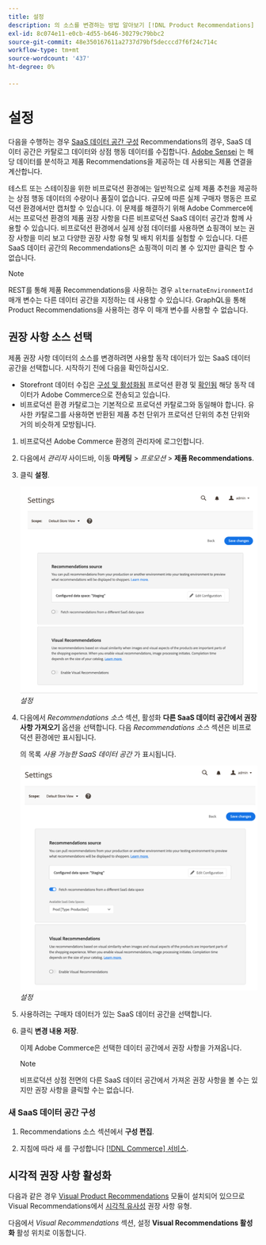 ```yaml
---
title: 설정
description: 의 소스를 변경하는 방법 알아보기 [!DNL Product Recommendations] 데이터 및 시각적 권장 사항을 활성화하는 방법.
exl-id: 8c074e11-e0cb-4d55-b646-30279c79bbc2
source-git-commit: 48e350167611a2737d79bf5decccd7f6f24c714c
workflow-type: tm+mt
source-wordcount: '437'
ht-degree: 0%

---
```


# 설정

다음을 수행하는 경우 [SaaS 데이터 공간 구성](https://experienceleague.adobe.com/docs/commerce-admin/config/services/saas.html) Recommendations의 경우, SaaS 데이터 공간은 카탈로그 데이터와 상점 행동 데이터를 수집합니다. [Adobe Sensei](https://www.adobe.com/sensei.html) 는 해당 데이터를 분석하고 제품 Recommendations을 제공하는 데 사용되는 제품 연결을 계산합니다.

테스트 또는 스테이징을 위한 비프로덕션 환경에는 일반적으로 실제 제품 추천을 제공하는 상점 행동 데이터의 수량이나 품질이 없습니다. 규모에 따른 실제 구매자 행동은 프로덕션 환경에서만 캡처할 수 있습니다. 이 문제를 해결하기 위해 Adobe Commerce에서는 프로덕션 환경의 제품 권장 사항을 다른 비프로덕션 SaaS 데이터 공간과 함께 사용할 수 있습니다. 비프로덕션 환경에서 실제 상점 데이터를 사용하면 쇼핑객이 보는 권장 사항을 미리 보고 다양한 권장 사항 유형 및 배치 위치를 실험할 수 있습니다. 다른 SaaS 데이터 공간의 Recommendations은 쇼핑객이 미리 볼 수 있지만 클릭은 할 수 없습니다.

>[!NOTE]
>
>REST를 통해 제품 Recommendations을 사용하는 경우 `alternateEnvironmentId` 매개 변수는 다른 데이터 공간을 지정하는 데 사용할 수 있습니다. GraphQL을 통해 Product Recommendations을 사용하는 경우 이 매개 변수를 사용할 수 없습니다.

## 권장 사항 소스 선택

제품 권장 사항 데이터의 소스를 변경하려면 사용할 동작 데이터가 있는 SaaS 데이터 공간을 선택합니다. 시작하기 전에 다음을 확인하십시오.

- Storefront 데이터 수집은 [구성 및 활성화됨](install-configure.md) 프로덕션 환경 및 [확인됨](verify.md) 해당 동작 데이터가 Adobe Commerce으로 전송되고 있습니다.
- 비프로덕션 환경 카탈로그는 기본적으로 프로덕션 카탈로그와 동일해야 합니다. 유사한 카탈로그를 사용하면 반환된 제품 추천 단위가 프로덕션 단위의 추천 단위와 거의 비슷하게 모방됩니다.

1. 비프로덕션 Adobe Commerce 환경의 관리자에 로그인합니다.

1. 다음에서 _관리자_ 사이드바, 이동 **마케팅** > _프로모션_ > **제품 Recommendations**.

1. 클릭 **설정**.

   ![제품 추천 설정](assets/settings.png)
   _설정_

1. 다음에서 _Recommendations 소스_ 섹션, 활성화 **다른 SaaS 데이터 공간에서 권장 사항 가져오기** 옵션을 선택합니다. 다음 _Recommendations 소스_ 섹션은 비프로덕션 환경에만 표시됩니다.

   의 목록 _사용 가능한 SaaS 데이터 공간_ 가 표시됩니다.

   ![제품 추천 설정](assets/settings-select-saas.png)
   _설정_

1. 사용하려는 구매자 데이터가 있는 SaaS 데이터 공간을 선택합니다.

1. 클릭 **변경 내용 저장**.

   이제 Adobe Commerce은 선택한 데이터 공간에서 권장 사항을 가져옵니다.

   >[!NOTE]
   >
   > 비프로덕션 상점 전면의 다른 SaaS 데이터 공간에서 가져온 권장 사항을 볼 수는 있지만 권장 사항을 클릭할 수는 없습니다.

### 새 SaaS 데이터 공간 구성

1. Recommendations 소스 섹션에서 **구성 편집**.

1. 지침에 따라 새 를 구성합니다 [[!DNL Commerce] 서비스](/help/landing/saas.md).

## 시각적 권장 사항 활성화

다음과 같은 경우 [Visual Product Recommendations](install-configure.md) 모듈이 설치되어 있으므로 Visual Recommendations에서 [시각적 유사성](type.md#visualsim) 권장 사항 유형.

다음에서 _Visual Recommendations_ 섹션, 설정 **Visual Recommendations 활성화** 활성 위치로 이동합니다.
